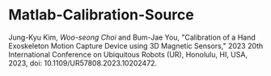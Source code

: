 # Matlab-Calibration-Source
 
Jung-Kyu Kim, *Woo-seong Choi* and Bum-Jae You, "Calibration of a Hand Exoskeleton Motion Capture Device using 3D Magnetic Sensors," 2023 20th International Conference on Ubiquitous Robots (UR), Honolulu, HI, USA, 2023, doi: 10.1109/UR57808.2023.10202472.
